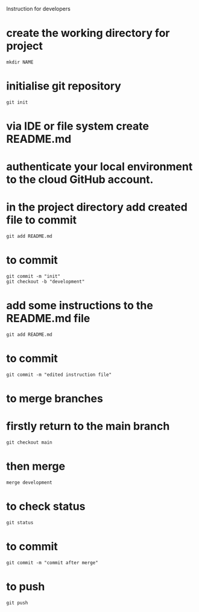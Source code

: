 Instruction for developers
# create the working directory for project
``` 
mkdir NAME
```
# initialise git repository
```
git init
```
# via IDE or file system create README.md
# authenticate your local environment to the cloud GitHub account.
# in the project directory add created file to commit
```
git add README.md
```
# to commit
```
git commit -m "init"
git checkout -b "development"
```
# add some instructions to the README.md file
```
git add README.md
```
# to commit
```
git commit -m "edited instruction file"
```
# to merge branches
# firstly return to the main branch
```
git checkout main
```
# then merge
```
merge development
```
# to check status
```
git status
```
# to commit
```
git commit -m "commit after merge"
```
# to push
```
git push
```